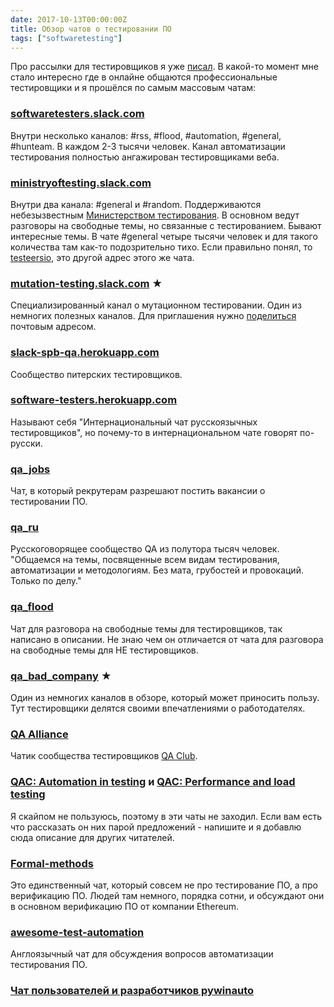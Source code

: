 ```yaml
---
date: 2017-10-13T00:00:00Z
title: Обзор чатов о тестировании ПО
tags: ["softwaretesting"]
---
```


Про рассылки для тестировщиков я уже [писал](blog/2017/08/10/lists/). В
какой-то момент мне стало интересно где в онлайне общаются профессиональные
тестировщики и я прошёлся по самым массовым чатам:

### [softwaretesters.slack.com](https://softwaretesters.slack.com/)

Внутри несколько каналов: #rss, #flood, #automation, #general, #hunteam.
В каждом 2-3 тысячи человек. Канал автоматизации тестирования полностью
ангажирован тестировщиками веба.

### [ministryoftesting.slack.com](https://ministryoftesting.slack.com/)

Внутри два канала: #general и #random. Поддерживаются небезызвестным
[Министерством тестирования](https://www.ministryoftesting.com/). В основном
ведут разговоры на свободные темы, но связанные с тестированием. Бывают
интересные темы. В чате #general четыре тысячи человек и для такого количества
там как-то подозрительно тихо. Если правильно понял, то
[testeersio](https://testersio.signup.team/), это другой адрес этого же чата.

### [mutation-testing.slack.com](https://mutation-testing.slack.com/) &#9733; 

Специализированный канал о мутационном тестировании. Один из немногих полезных
каналов. Для приглашения нужно
[поделиться](https://mutation-testing-slack.herokuapp.com/) почтовым адресом.

### [slack-spb-qa.herokuapp.com](https://slack-spb-qa.herokuapp.com/)

Сообщество питерских тестировщиков.

### [software-testers.herokuapp.com](https://software-testers.herokuapp.com/)

Называют себя "Интернациональный чат русскоязычных тестировщиков",
но почему-то в интернациональном чате говорят по-русски.

### [qa_jobs](https://t.me/qa_jobs)

Чат, в который рекрутерам разрешают постить вакансии о тестировании ПО.

### [qa_ru](https://t.me/qa_ru)

Русскоговорящее сообщество QA из полутора тысяч человек. "Общаемся на темы, посвященные всем видам тестирования, автоматизации и методологиям. Без мата, грубостей и провокаций. Только по делу."

### [qa_flood](https://t.me/qa_flood)

Чат для разговора на свободные темы для тестировщиков, так написано в описании.
Не знаю чем он отличается от чата для разговора на свободные темы для НЕ
тестировщиков.

### [qa_bad_company](https://t.me/qa_bad_company) &#9733;

Один из немногих каналов в обзоре, который может приносить пользу.
Тут тестировщики делятся своими впечатлениями о работодателях.

### [QA Alliance](https://t.me/joinchat/AAAAAD-Bi62HiQjEQ9FIqA)

Чатик сообщества тестировщиков [QA Club](https://vk.com/qa_alliance).

### [QAC: Automation in testing](http://bit.ly/test-automation-chat) и [QAC: Performance and load testing](https://join.skype.com/ivtvbl4t6r9K)

Я скайпом не пользуюсь, поэтому в эти чаты не заходил. Если вам есть что
рассказать он них парой предложений - напишите и я добавлю сюда описание для
других читателей. 

### [Formal-methods](https://gitter.im/ethereum/formal-methods)

Это единственный чат, который совсем не про тестирование ПО, а про верификацию
ПО. Людей там немного, порядка сотни, и обсуждают они в основном верификацию
ПО от компании Ethereum.

### [awesome-test-automation](https://gitter.im/atinfo/awesome-test-automation)

Англоязычный чат для обсуждения вопросов автоматизации тестирования ПО.

### [Чат пользователей и разработчиков pywinauto](https://gitter.im/pywinauto-russian-users/Lobby)
